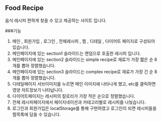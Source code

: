 
## Food Recipe

음식 레시피 편하게 찾을 수 있고 제공하는 사이트 입니다.

###기능

1. 메인 , 회원가입 , 로그인 , 전체레시피 , 찜 , 디테일 , 다이어트 페이지로 구성되어 있습니다.
2. 메인페이지에 있는 section1 슬라이드는 랜덤으로 호출한 레시피 입니다.
3. 메인페이지에 있는 section2 슬라이드는 simple recipe로 재료가 가장 짧은 순 8개를 뽑아 정렬했습니다.
4. 메인페이지에 있는 section3 슬라이드는 complex recipe로 재료가 가장 긴 순 8개를 뽑아 정렬했습니다.
5. 디테일페이지 서브이미지를 누르면 메인 이미지에 나타나게 했고, etc를 클릭하면 영양 차트정보가 나타납니다.
6. 다이어트페이지는 레시피의 칼로리가 가장 적은 순으로 정렬했습니다.
7. 전체 레시피페이지에서 페이지네이션과 카테고리별로 레시피를 나눴습니다.
8. 로그인과 회원가입은 localStorage를 통해 구현하였고 로그인이 되면 레시피들을 찜목록에 담을 수 있습니다.




